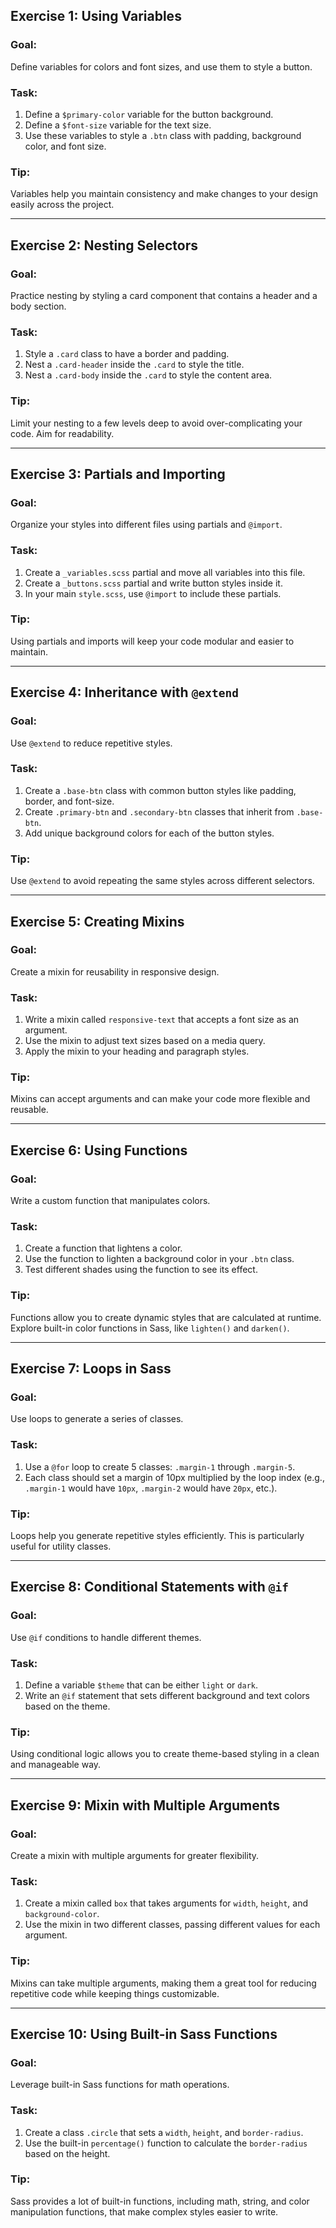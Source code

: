 ## Exercise 1: Using Variables

### Goal:
Define variables for colors and font sizes, and use them to style a button.

### Task:
1. Define a `$primary-color` variable for the button background.
2. Define a `$font-size` variable for the text size.
3. Use these variables to style a `.btn` class with padding, background color, and font size.

### Tip:
Variables help you maintain consistency and make changes to your design easily across the project.

---

## Exercise 2: Nesting Selectors

### Goal:
Practice nesting by styling a card component that contains a header and a body section.

### Task:
1. Style a `.card` class to have a border and padding.
2. Nest a `.card-header` inside the `.card` to style the title.
3. Nest a `.card-body` inside the `.card` to style the content area.

### Tip:
Limit your nesting to a few levels deep to avoid over-complicating your code. Aim for readability.

---

## Exercise 3: Partials and Importing

### Goal:
Organize your styles into different files using partials and `@import`.

### Task:
1. Create a `_variables.scss` partial and move all variables into this file.
2. Create a `_buttons.scss` partial and write button styles inside it.
3. In your main `style.scss`, use `@import` to include these partials.

### Tip:
Using partials and imports will keep your code modular and easier to maintain.

---

## Exercise 4: Inheritance with `@extend`

### Goal:
Use `@extend` to reduce repetitive styles.

### Task:
1. Create a `.base-btn` class with common button styles like padding, border, and font-size.
2. Create `.primary-btn` and `.secondary-btn` classes that inherit from `.base-btn`.
3. Add unique background colors for each of the button styles.

### Tip:
Use `@extend` to avoid repeating the same styles across different selectors.

---

## Exercise 5: Creating Mixins

### Goal:
Create a mixin for reusability in responsive design.

### Task:
1. Write a mixin called `responsive-text` that accepts a font size as an argument.
2. Use the mixin to adjust text sizes based on a media query.
3. Apply the mixin to your heading and paragraph styles.

### Tip:
Mixins can accept arguments and can make your code more flexible and reusable.

---

## Exercise 6: Using Functions

### Goal:
Write a custom function that manipulates colors.

### Task:
1. Create a function that lightens a color.
2. Use the function to lighten a background color in your `.btn` class.
3. Test different shades using the function to see its effect.

### Tip:
Functions allow you to create dynamic styles that are calculated at runtime. Explore built-in color functions in Sass, like `lighten()` and `darken()`.

---

## Exercise 7: Loops in Sass

### Goal:
Use loops to generate a series of classes.

### Task:
1. Use a `@for` loop to create 5 classes: `.margin-1` through `.margin-5`.
2. Each class should set a margin of 10px multiplied by the loop index (e.g., `.margin-1` would have `10px`, `.margin-2` would have `20px`, etc.).

### Tip:
Loops help you generate repetitive styles efficiently. This is particularly useful for utility classes.

---

## Exercise 8: Conditional Statements with `@if`

### Goal:
Use `@if` conditions to handle different themes.

### Task:
1. Define a variable `$theme` that can be either `light` or `dark`.
2. Write an `@if` statement that sets different background and text colors based on the theme.

### Tip:
Using conditional logic allows you to create theme-based styling in a clean and manageable way.

---

## Exercise 9: Mixin with Multiple Arguments

### Goal:
Create a mixin with multiple arguments for greater flexibility.

### Task:
1. Create a mixin called `box` that takes arguments for `width`, `height`, and `background-color`.
2. Use the mixin in two different classes, passing different values for each argument.

### Tip:
Mixins can take multiple arguments, making them a great tool for reducing repetitive code while keeping things customizable.

---

## Exercise 10: Using Built-in Sass Functions

### Goal:
Leverage built-in Sass functions for math operations.

### Task:
1. Create a class `.circle` that sets a `width`, `height`, and `border-radius`.
2. Use the built-in `percentage()` function to calculate the `border-radius` based on the height.

### Tip:
Sass provides a lot of built-in functions, including math, string, and color manipulation functions, that make complex styles easier to write.
